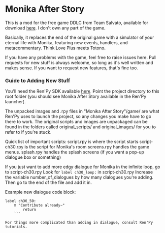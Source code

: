 # Monika After Story

This is a mod for the free game DDLC from Team Salvato, available for download [here](ddlc.moe). I don't own any part of the game.

Basically, it replaces the end of the original game with a simulator of your eternal life with Monika, featuring new events, handlers, and metacommentary. Think Love Plus meets Totono.

If you have any problems with the game, feel free to raise issues here. Pull requests for new stuff is always welcome, so long as it's well written and makes sense. If you want to request new features, that's fine too.

 ### Guide to Adding New Stuff
  You'll need the Ren'Py SDK available [here](https://www.renpy.org/latest.html). Point the project directory to this root folder (you should see Monika After Story available in the Ren'Py launcher).

 The unpacked images and .rpy files in "Monika After Story"/game/ are what Ren'Py uses to launch the project, so any changes you make have to go there to work.
 The original scripts and images are unpackaged can be found in the folders called original_scripts/ and original_images/ for you to refer to if you're stuck.

Quick list of important scripts:
script.rpy is where the script starts
script-ch30.rpy is the script for Monika's room
screens.rpy handles the game menus.
splash.rpy handles the splash screens (if you want a pop-up dialogue box or something)

If you just want to add more edgy dialogue for Monika in the infinite loop, go to script-ch30.rpy
Look for `label ch30_loop:` in script-ch30.rpy
Increase the variable number_of_dialogues by how many dialogues you're adding.
Then go to the end of the file and add it in.

Example new dialogue code block:
```python:
label ch30_50:
    m "Contribute already~"
        return
	```

For things more complicated than adding in dialogue, consult Ren'Py tutorials.